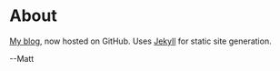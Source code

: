 About
=====

[My blog](http://mattkangas.us), now hosted on GitHub. Uses [Jekyll](http://github.com/mojombo/jekyll) for static site generation.

--Matt